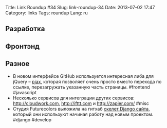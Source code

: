 Title: Link Roundup #34
Slug: link-roundup-34
Date: 2013-07-02 17:47
Category: links
Tags: roundup
Lang: ru

Разработка
----------

Фронтэнд
--------

Разное
------
* В новом интерфейсе GitHub используется интересная либа для jQuery – [pjax](https://github.com/defunkt/jquery-pjax), которая позволяет очень просто вместо перехода по ссылке, перезагружать указанную часть страницы. #frontend #javascript
* Несколько сервисов для интеграции других сервисов: http://cloudwork.com, http://ifttt.com и http://zapier.com/ #misc
* Студия Futurecolors выложила на гитхаб [скелет Django сайта](https://github.com/futurecolors/tinned-django/), который они используют начиная работу над новым проектом. #django #develop
